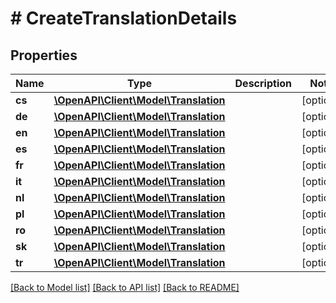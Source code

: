 # # CreateTranslationDetails

## Properties

Name | Type | Description | Notes
------------ | ------------- | ------------- | -------------
**cs** | [**\OpenAPI\Client\Model\Translation**](Translation.md) |  | [optional]
**de** | [**\OpenAPI\Client\Model\Translation**](Translation.md) |  | [optional]
**en** | [**\OpenAPI\Client\Model\Translation**](Translation.md) |  | [optional]
**es** | [**\OpenAPI\Client\Model\Translation**](Translation.md) |  | [optional]
**fr** | [**\OpenAPI\Client\Model\Translation**](Translation.md) |  | [optional]
**it** | [**\OpenAPI\Client\Model\Translation**](Translation.md) |  | [optional]
**nl** | [**\OpenAPI\Client\Model\Translation**](Translation.md) |  | [optional]
**pl** | [**\OpenAPI\Client\Model\Translation**](Translation.md) |  | [optional]
**ro** | [**\OpenAPI\Client\Model\Translation**](Translation.md) |  | [optional]
**sk** | [**\OpenAPI\Client\Model\Translation**](Translation.md) |  | [optional]
**tr** | [**\OpenAPI\Client\Model\Translation**](Translation.md) |  | [optional]

[[Back to Model list]](../../README.md#models) [[Back to API list]](../../README.md#endpoints) [[Back to README]](../../README.md)
